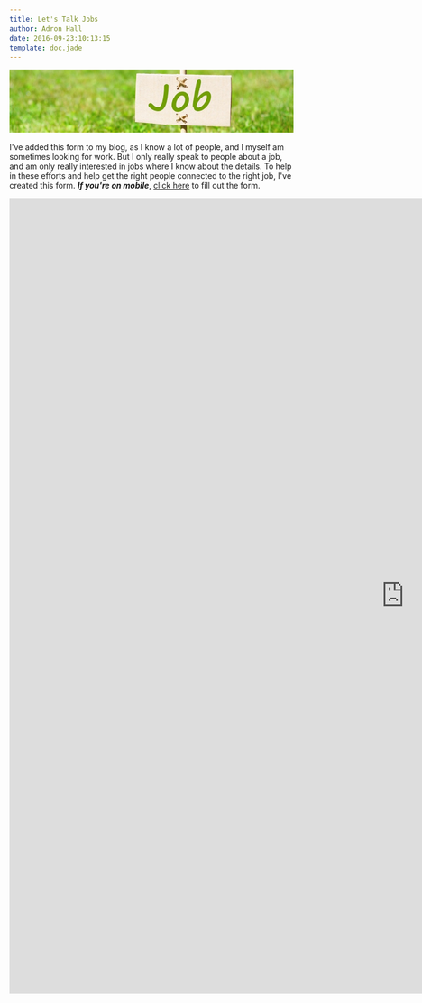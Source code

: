```yaml
---
title: Let's Talk Jobs
author: Adron Hall
date: 2016-09-23:10:13:15
template: doc.jade
---
```

![Let's talk about a job?](job.png)

I've added this form to my blog, as I know a lot of people, and I myself am sometimes looking for work. But I only really speak to people about a job, and am only really interested in jobs where I know about the details. To help in these efforts and help get the right people connected to the right job, I've created this form. ***If you're on mobile***, [click here](https://goo.gl/forms/SpzPr2U4V8gon8uh2) to fill out the form.

<iframe src="https://docs.google.com/forms/d/e/1FAIpQLSc_ankvTcXRa5CyUEPi8L1vEzJnskSEVdRznJoZKrZ_ogpObg/viewform?embedded=true" width="1400" height="1410" frameborder="0" marginheight="0" marginwidth="0">Loading...</iframe>

